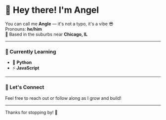 # 👋 Hey there! I'm Angel

You can call me **Angle** — it's not a typo, it's a vibe 😎  
Pronouns: **he/him**  
📍 Based in the suburbs near **Chicago, IL**

---

### 🌱 Currently Learning
- 🐍 **Python**
- ⚡ **JavaScript**

---

### 💬 Let's Connect
Feel free to reach out or follow along as I grow and build!

---

Thanks for stopping by! 🚀
